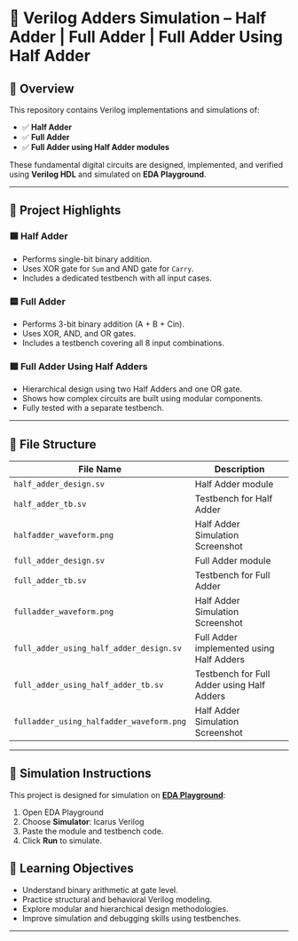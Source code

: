 # 🔢 Verilog Adders Simulation – Half Adder | Full Adder | Full Adder Using Half Adder

## 📘 Overview

This repository contains Verilog implementations and simulations of:

- ✅ **Half Adder**
- ✅ **Full Adder**
- ✅ **Full Adder using Half Adder modules**

These fundamental digital circuits are designed, implemented, and verified using **Verilog HDL** and simulated on **EDA Playground**.

---

## 🧠 Project Highlights

### 🟦 Half Adder
- Performs single-bit binary addition.
- Uses XOR gate for `Sum` and AND gate for `Carry`.
- Includes a dedicated testbench with all input cases.

### 🟨 Full Adder
- Performs 3-bit binary addition (A + B + Cin).
- Uses XOR, AND, and OR gates.
- Includes a testbench covering all 8 input combinations.

### 🟩 Full Adder Using Half Adders
- Hierarchical design using two Half Adders and one OR gate.
- Shows how complex circuits are built using modular components.
- Fully tested with a separate testbench.

---

## 📁 File Structure

| File Name                 | Description                               |
|--------------------------|-------------------------------------------|
| `half_adder_design.sv`           | Half Adder module                         |
| `half_adder_tb.sv`        | Testbench for Half Adder                  |
| `halfadder_waveform.png`              | Half Adder Simulation Screenshot                 |
| `full_adder_design.sv`           | Full Adder module                         |
| `full_adder_tb.sv`        | Testbench for Full Adder                  |
| `fulladder_waveform.png`              | Half Adder Simulation Screenshot                 |
| `full_adder_using_half_adder_design.sv`  | Full Adder implemented using Half Adders  |
| `full_adder_using_half_adder_tb.sv`     | Testbench for Full Adder using Half Adders|
| `fulladder_using_halfadder_waveform.png`              | Half Adder Simulation Screenshot                 |

---

## 🧪 Simulation Instructions

This project is designed for simulation on **[EDA Playground](https://www.edaplayground.com/)**:

1. Open EDA Playground
2. Choose **Simulator**: Icarus Verilog 
3. Paste the module and testbench code.
4. Click **Run** to simulate.

## 🎯 Learning Objectives

- Understand binary arithmetic at gate level.
- Practice structural and behavioral Verilog modeling.
- Explore modular and hierarchical design methodologies.
- Improve simulation and debugging skills using testbenches.

---
